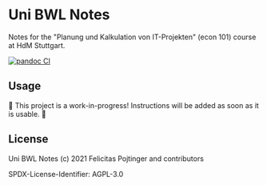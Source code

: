 # Uni BWL Notes

Notes for the "Planung und Kalkulation von IT-Projekten" (econ 101) course at HdM Stuttgart.

[![pandoc CI](https://github.com/pojntfx/uni-bwl-notes/actions/workflows/pandoc.yaml/badge.svg)](https://github.com/pojntfx/uni-bwl-notes/actions/workflows/pandoc.yaml)

## Usage

🚧 This project is a work-in-progress! Instructions will be added as soon as it is usable. 🚧

## License

Uni BWL Notes (c) 2021 Felicitas Pojtinger and contributors

SPDX-License-Identifier: AGPL-3.0
